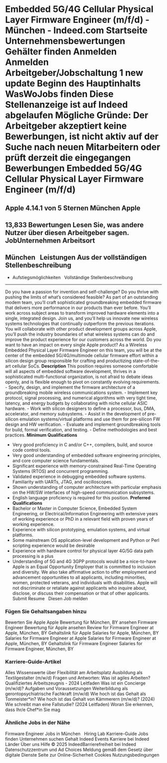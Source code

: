 Embedded 5G/4G Cellular Physical Layer Firmware Engineer (m/f/d) - München - Indeed.com
Startseite
Unternehmensbewertungen
Gehälter finden
Anmelden
Anmelden
Arbeitgeber/Jobschaltung
1 new update
Beginn des Hauptinhalts
WasWoJobs finden
Diese Stellenanzeige ist auf Indeed abgelaufen
Mögliche Gründe: Der Arbeitgeber akzeptiert keine Bewerbungen, ist nicht aktiv auf der Suche nach neuen Mitarbeitern oder prüft derzeit die eingegangen Bewerbungen
Embedded 5G/4G Cellular Physical Layer Firmware Engineer (m/f/d)
================================================================
Apple
4.14.1 von 5 Sternen
München
Apple
-----
13,833 Bewertungen
Lesen Sie, was andere Nutzer über diesen Arbeitgeber sagen.
JobUnternehmen
Arbeitsort
----------
München
&nbsp;
Leistungen Aus der vollständigen Stellenbeschreibung
----------------------------------------------------
* Aufstiegsmöglichkeiten
&nbsp;
Vollständige Stellenbeschreibung
--------------------------------
Do you have a passion for invention and self-challenge? Do you thrive with pushing the limits of what’s considered feasible? As part of an outstanding modem team, you’ll craft sophisticated groundbreaking embedded firmware that delivers more performance in our products than ever before. You’ll work across subject areas to transform improved hardware elements into a single, integrated design. Join us, and you’ll help us innovate new wireless systems technologies that continually outperform the previous iterations. You will collaborate with other product development groups across Apple, you’ll push the industry boundaries of what wireless systems can do and improve the product experience for our customers across the world. Do you want to have an impact on every single Apple product? As a Wireless Embedded Physical Layer Firmware Engineer on this team, you will be at the center of the embedded 5G/4G/multimode cellular firmware effort within a silicon design group responsible for crafting and productizing state-of-the-art cellular SoCs.
**Description**
This position requires someone comfortable will all aspects of embedded software development, thrives in a sophisticated multi-functional organization, is not afraid to debate ideas openly, and is flexible enough to pivot on constantly evolving requirements. - Specify, design, and implement the firmware architecture of a groundbreaking mobile wireless communications system. - Implement key protocol, signal processing, and numerical algorithms with very tight time, latency, and energy budgets by collaborating with niche cellular ASIC hardware. - Work with silicon designers to define a processor, bus, DMA, accelerator, and memory subsystems. - Assist in the development of pre-silicon emulation systems/virtual platforms and use them for pre-silicon FW design and HW verification. - Evaluate and implement groundbreaking tools for build, formal verification, and testing. - Define methodologies and best practices.
**Minimum Qualifications**
* Very good proficiency in C and/or C++, compilers, build, and source code control tools.
* Very good understanding of embedded software engineering principles, and core computer science fundamentals.
* Significant experience with memory-constrained Real-Time Operating Systems (RTOS) and concurrent programming.
* Validated experience in debugging embedded software systems. Familiarity with UARTs, JTAG, and oscilloscopes.
* Shown understanding of computer architecture with particular emphasis on the HW/SW interfaces of high-speed communication subsystems.
* English language proficiency is required for this position.
**Preferred Qualifications**
* Bachelor or Master in Computer Science, Embedded System Engineering, or Electrical/Information Engineering with extensive years of working experience or PhD in a relevant field with proven years of working experience.
* Experience with silicon prototyping, emulation systems, and virtual platforms.
* Some mainstream OS application-level development and Python or Perl scripting experience would be desirable
* Experience with hardware control for physical layer 4G/5G data path processing is a plus
* Understanding of 5G and 4G 3GPP protocols would be a nice-to-have
Apple is an Equal Opportunity Employer that is committed to inclusion and diversity. We also take affirmative action to offer employment and advancement opportunities to all applicants, including minorities, women, protected veterans, and individuals with disabilities. Apple will not discriminate or retaliate against applicants who inquire about, disclose, or discuss their compensation or that of other applicants.
Submit Resume
&nbsp;
Diesen Job melden
### Fügen Sie Gehaltsangaben hinzu
Bewerten Sie Apple
Apple Bewertung für München, BY ansehen
Firmware Engineer Bewertung für Apple ansehen
Review for Firmware Engineer at Apple, München, BY
Gehaltslink für Apple
Salaries for Apple, München, BY
Salaries for Firmware Engineer at Apple
Salaries for Firmware Engineer at Apple, München, BY
Gehaltslink für Firmware Engineer
Salaries for Firmware Engineer, München, BY
&nbsp;
### Karriere-Guide-Artikel
Alles Wissenswerte über Flexibilität am Arbeitsplatz
Ausbildung als Textilgestalter (m/w/d)
Fragen und Antworten: Was ist agiles Arbeiten?
Qualifiziertes Arbeitszeugnis - 2024 Leitfaden
Was ist ein Concierge (m/w/d)? Aufgaben und Voraussetzungen
Weiterbildung als gerontopsychiatrische Fachkraft (m/w/d)
Wie hoch ist das Gehalt als Tonmeister\*in?
Wie hoch ist das Gehalt von Kämmerern (m/w/d)? (2024)
Wie schreibt man eine Fallstudie? (2024 Leitfaden)
Woran Sie erkennen, dass Ihr/e Chef\*in Sie mag
&nbsp;
### Ähnliche Jobs in der Nähe
Firmware Engineer Jobs in München
&nbsp;
Hiring Lab Karriere-Guide Jobs finden Unternehmen suchen Gehalt Indeed Events Karriere bei Indeed Länder Über uns Hilfe
© 2025 IndeedBarrierefreiheit bei Indeed Datenschutzzentrum und Ad Choices Meldung gemäß dem Gesetz über digitale Dienste Seite zur Online-Sicherheit Cookies Nutzungsbedingungen